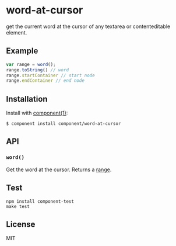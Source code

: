 
# word-at-cursor

  get the current word at the cursor of any textarea or contenteditable element.

## Example

```js
var range = word();
range.toString() // word
range.startContainer // start node
range.endContainer // end node
```

## Installation

  Install with [component(1)](http://component.io):

    $ component install component/word-at-cursor

## API

### `word()`

Get the word at the cursor. Returns a [range](https://developer.mozilla.org/en-US/docs/Web/API/range).

## Test

```
npm install component-test
make test
```

## License

  MIT
